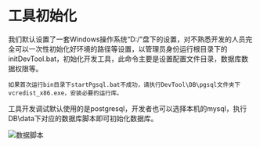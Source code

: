 ﻿
# 工具初始化

我们默认设置了一套Windows操作系统“D:/”盘下的设置，对不熟悉开发的人员完全可以一次性初始化好环境的路径等设置，以管理员身份运行根目录下的initDevTool.bat，初始化开发工具，此命令主要是设置配置文件目录，数据库数据权限等。

```如果首次运行bin目录下startPgsql.bat不成功，请执行DevTool\DB\pgsql文件夹下vcredist_x86.exe，安装必要的运行库。```

工具开发调试默认使用的是postgresql，开发者也可以选择本机的mysql，执行DB\data下对应的数据库脚本即可初始化数据库。

![数据脚本](/img/image104.jpg)


